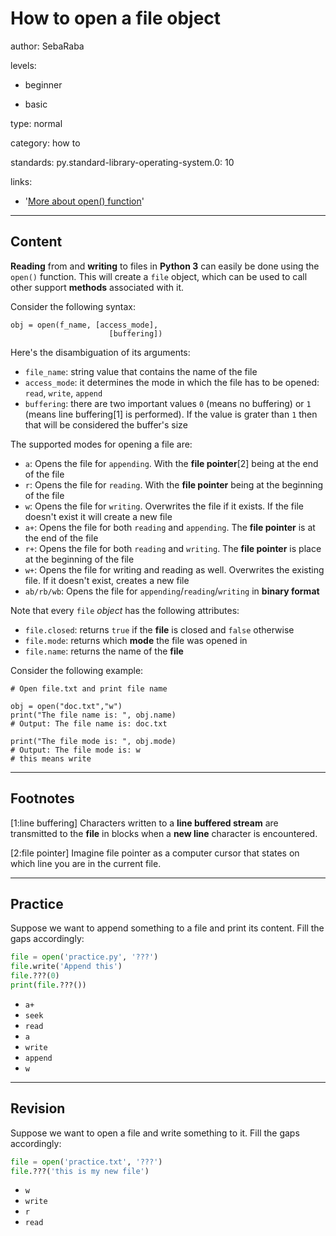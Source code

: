 # How to open a file object
author: SebaRaba

levels:

  - beginner

  - basic

type: normal

category: how to

standards:
  py.standard-library-operating-system.0: 10

links:

  - '[More about open() function](https://www.tutorialspoint.com/python3/python_files_io.htm)'

---
## Content

**Reading** from and **writing** to files in **Python 3** can easily be done using the `open()` function. This will create a `file` object, which can be used to call other support **methods** associated with it.

Consider the following syntax:

```
obj = open(f_name, [access_mode],
                      [buffering])
```

Here's the disambiguation of its arguments:
- `file_name`: string value that contains the name of the file
- `access_mode`: it determines the mode in which the file has to be opened: `read`, `write`, `append`
- `buffering`: there are two important values `0` (means no buffering) or `1` (means line buffering[1] is performed). If the value is grater than `1` then that will be considered the buffer's size

The supported modes for opening a file are:

- `a`: Opens the file for `appending`. With the **file pointer**[2] being at the end of the file
- `r`: Opens the file for `reading`. With the **file pointer** being at the beginning of the file
- `w`: Opens the file for `writing`. Overwrites the file if it exists. If the file doesn't exist it will create a new file
- `a+`: Opens the file for both `reading` and `appending`. The **file pointer** is at the end of the file
- `r+`: Opens the file for both `reading` and `writing`. The **file pointer** is place at the beginning of the file
- `w+`: Opens the file for writing and reading as well. Overwrites the existing file. If it doesn't exist, creates a new file
- `ab/rb/wb`: Opens the file for `appending`/`reading`/`writing` in **binary format**

Note that every `file` *object* has the following attributes:

- `file.closed`: returns `true` if the **file** is closed and `false` otherwise
- `file.mode`: returns which **mode** the file was opened in
- `file.name`: returns the name of the **file**

Consider the following example:
```
# Open file.txt and print file name

obj = open("doc.txt","w")
print("The file name is: ", obj.name)
# Output: The file name is: doc.txt

print("The file mode is: ", obj.mode)
# Output: The file mode is: w
# this means write
```

---
## Footnotes

[1:line buffering]
Characters written to a **line buffered stream** are transmitted to the **file** in blocks when a **new line** character is encountered.

[2:file pointer]
Imagine file pointer as a computer cursor that states on which line you are in the current file.

---
## Practice

Suppose we want to append something to a file and print its content. Fill the gaps accordingly:
```python
file = open('practice.py', '???')
file.write('Append this')
file.???(0)
print(file.???())
```

* `a+`
* `seek`
* `read`
* `a`
* `write`
* `append`
* `w`

---
## Revision

Suppose we want to open a file and write something to it. Fill the gaps accordingly:
```python
file = open('practice.txt', '???')
file.???('this is my new file')
```

* `w`
* `write`
* `r`
* `read`